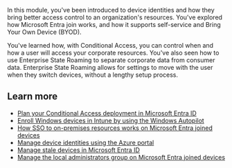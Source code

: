In this module, you've been introduced to device identities and how they bring better access control to an organization's resources. You've explored how Microsoft Entra join works, and how it supports self-service and Bring Your Own Device (BYOD). 

You've learned how, with Conditional Access, you can control when and how a user will access your corporate resources. You've also seen how to use Enterprise State Roaming to separate corporate data from consumer data. Enterprise State Roaming allows for settings to move with the user when they switch devices, without a lengthy setup process.

## Learn more

- [Plan your Conditional Access deployment in Microsoft Entra ID](/azure/active-directory/conditional-access/plan-conditional-access)
- [Enroll Windows devices in Intune by using the Windows Autopilot](/mem/intune/enrollment/enrollment-autopilot)
- [How SSO to on-premises resources works on Microsoft Entra joined devices](/azure/active-directory/devices/azuread-join-sso)
- [Manage device identities using the Azure portal](/azure/active-directory/devices/device-management-azure-portal)
- [Manage stale devices in Microsoft Entra ID](/azure/active-directory/devices/manage-stale-devices)
- [Manage the local administrators group on Microsoft Entra joined devices](/azure/active-directory/devices/assign-local-admin)
